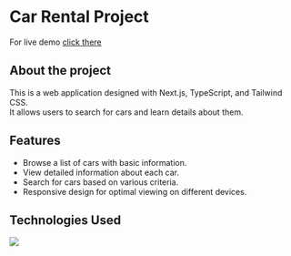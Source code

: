 # Car Rental Project

For live demo [click there](https://rental-dmol.vercel.app)

## About the project

This is a web application designed with Next.js, TypeScript, and Tailwind CSS. <br>
It allows users to search for cars and learn details about them.

## Features

- Browse a list of cars with basic information.
- View detailed information about each car.
- Search for cars based on various criteria.
- Responsive design for optimal viewing on different devices.

## Technologies Used

<img src="https://skillicons.dev/icons?i=ts,react,nextjs,tailwind" />
